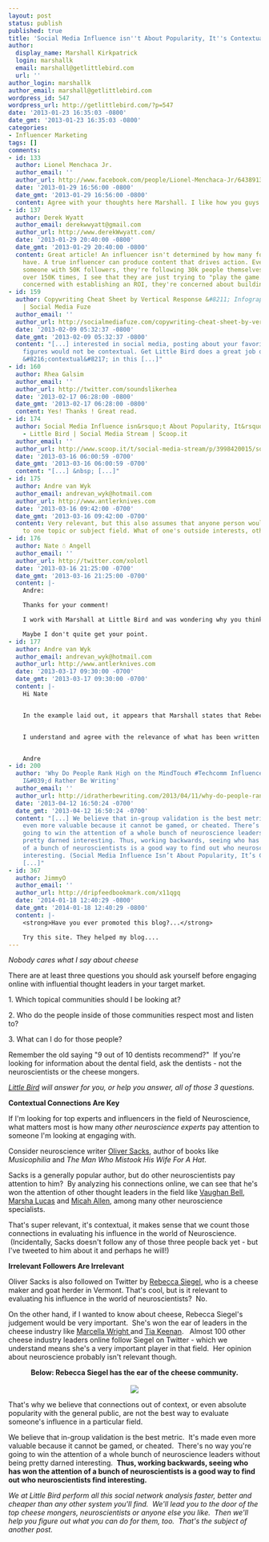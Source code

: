 ```yaml
---
layout: post
status: publish
published: true
title: 'Social Media Influence isn''t About Popularity, It''s Contextual '
author:
  display_name: Marshall Kirkpatrick
  login: marshallk
  email: marshall@getlittlebird.com
  url: ''
author_login: marshallk
author_email: marshall@getlittlebird.com
wordpress_id: 547
wordpress_url: http://getlittlebird.com/?p=547
date: '2013-01-23 16:35:03 -0800'
date_gmt: '2013-01-23 16:35:03 -0800'
categories:
- Influencer Marketing
tags: []
comments:
- id: 133
  author: Lionel Menchaca Jr.
  author_email: ''
  author_url: http://www.facebook.com/people/Lionel-Menchaca-Jr/643891356
  date: '2013-01-29 16:56:00 -0800'
  date_gmt: '2013-01-29 16:56:00 -0800'
  content: Agree with your thoughts here Marshall. I like how you guys think.
- id: 137
  author: Derek Wyatt
  author_email: derekwwyatt@gmail.com
  author_url: http://www.derekWwyatt.com/
  date: '2013-01-29 20:40:00 -0800'
  date_gmt: '2013-01-29 20:40:00 -0800'
  content: Great article! An influencer isn't determined by how many followers they
    have. A true influencer can produce content that drives action. Every time I encounter
    someone with 50K followers, they're following 30k people themselves and have tweeted
    over 150K times, I see that they are just trying to "play the game." They're not
    concerned with establishing an ROI, they're concerned about building vanity metrics.
- id: 159
  author: Copywriting Cheat Sheet by Vertical Response &#8211; Infographic Review
    | Social Media Fuze
  author_email: ''
  author_url: http://socialmediafuze.com/copywriting-cheat-sheet-by-vertical-response-infographic-review/
  date: '2013-02-09 05:32:37 -0800'
  date_gmt: '2013-02-09 05:32:37 -0800'
  content: "[...] interested in social media, posting about your favorite star wars
    figures would not be contextual. Get Little Bird does a great job of explaining
    &#8216;contextual&#8217; in this [...]"
- id: 160
  author: Rhea Galsim
  author_email: ''
  author_url: http://twitter.com/soundslikerhea
  date: '2013-02-17 06:28:00 -0800'
  date_gmt: '2013-02-17 06:28:00 -0800'
  content: Yes! Thanks ! Great read.
- id: 174
  author: Social Media Influence isn&rsquo;t About Popularity, It&rsquo;s Contextual
    - Little Bird | Social Media Stream | Scoop.it
  author_email: ''
  author_url: http://www.scoop.it/t/social-media-stream/p/3998420015/social-media-influence-isn-t-about-popularity-it-s-contextual-little-bird
  date: '2013-03-16 06:00:59 -0700'
  date_gmt: '2013-03-16 06:00:59 -0700'
  content: "[...] &nbsp; [...]"
- id: 175
  author: Andre van Wyk
  author_email: andrevan_wyk@hotmail.com
  author_url: http://www.antlerknives.com
  date: '2013-03-16 09:42:00 -0700'
  date_gmt: '2013-03-16 09:42:00 -0700'
  content: Very relevant, but this also assumes that anyone person would stick solely
    to one topic or subject field. What of one's outside interests, other than vocational.
- id: 176
  author: Nate ☃ Angell
  author_email: ''
  author_url: http://twitter.com/xolotl
  date: '2013-03-16 21:25:00 -0700'
  date_gmt: '2013-03-16 21:25:00 -0700'
  content: |-
    Andre:

    Thanks for your comment!

    I work with Marshall at Little Bird and was wondering why you think Marshall's points here suggest a person would engage in only one topic? A single person might have in-group validation for their position in multiple topical communities.

    Maybe I don't quite get your point.
- id: 177
  author: Andre van Wyk
  author_email: andrevan_wyk@hotmail.com
  author_url: http://www.antlerknives.com
  date: '2013-03-17 09:30:00 -0700'
  date_gmt: '2013-03-17 09:30:00 -0700'
  content: |-
    Hi Nate


    In the example laid out, it appears that Marshall states that Rebecca as being a follower of Oliver is irrelevant within the neuroscience subject. My point is that who is to say that she is irrelevant within this case, for all we know she may be a qualified neuro-scientist turned cheese maker. Or may have an avid interest in neuroscience - and contributes to the subject field in some or other way.


    I understand and agree with the relevance of what has been written here, I am considering the issue of discounting followers based on a broad sweeping assumption.


    Andre
- id: 200
  author: 'Why Do People Rank High on the MindTouch #Techcomm Influencer Report? |
    I&#039;d Rather Be Writing'
  author_email: ''
  author_url: http://idratherbewriting.com/2013/04/11/why-do-people-rank-high-on-the-mindtouch-techcomm-influencer-report/
  date: '2013-04-12 16:50:24 -0700'
  date_gmt: '2013-04-12 16:50:24 -0700'
  content: "[...] We believe that in-group validation is the best metric. It’s made
    even more valuable because it cannot be gamed, or cheated. There’s no way you’re
    going to win the attention of a whole bunch of neuroscience leaders without being
    pretty darned interesting. Thus, working backwards, seeing who has won the attention
    of a bunch of neuroscientists is a good way to find out who neuroscientists find
    interesting. (Social Media Influence Isn’t About Popularity, It’s Contextual)
    [...]"
- id: 367
  author: JimmyO
  author_email: ''
  author_url: http://dripfeedbookmark.com/x11qgq
  date: '2014-01-18 12:40:29 -0800'
  date_gmt: '2014-01-18 12:40:29 -0800'
  content: |-
    <strong>Have you ever promoted this blog?...</strong>

    Try this site. They helped my blog....
---
```

<p><i>Nobody cares what I say about cheese</i></p>
<p>There are at least three questions you should ask yourself before engaging online with influential thought leaders in your target market.</p>
<p>1. Which topical communities should I be looking at?</p>
<p>2. Who do the people inside of those communities respect most and listen to?</p>
<p>3. What can I do for those people?</p>
<p>Remember the old saying "9 out of 10 dentists recommend?"  If you're looking for information about the dental field, ask the dentists - not the neuroscientists or the cheese mongers.</p>
<p><i><a href="http://getlittlebird.com">Little Bird</a> will answer for you, or help you answer, all of those 3 questions.</i></p>
<p><b>Contextual Connections Are Key</b></p>
<p>If I'm looking for top experts and influencers in the field of Neuroscience, what matters most is how many <i>other neuroscience experts</i> pay attention to someone I'm looking at engaging with.</p>
<p>Consider neuroscience writer <a href="http://www.oliversacks.com/">Oliver Sacks</a>, author of books like <i>Musicophilia</i> and <i>The Man Who Mistook His Wife For A Hat</i>.</p>
<p>Sacks is a generally popular author, but do other neuroscientists pay attention to him?  By analyzing his connections online, we can see that he's won the attention of other thought leaders in the field like <a href="https://twitter.com/vaughanbell">Vaughan Bell</a>, <a href="https://twitter.com/DrMarsha">Marsha Lucas</a> and <a href="https://twitter.com/neuroconscience">Micah Allen</a>, among many other neuroscience specialists.</p>
<p>That's super relevant, it's contextual, it makes sense that we count those connections in evaluating his influence in the world of Neuroscience.  (Incidentally, Sacks doesn't follow any of those three people back yet - but I've tweeted to him about it and perhaps he will!)</p>
<p><b>Irrelevant Followers Are Irrelevant</b></p>
<p>Oliver Sacks is also followed on Twitter by <a href="https://twitter.com/hobnob">Rebecca Siegel</a>, who is a cheese maker and goat herder in Vermont. That's cool, but is it relevant to evaluating his influence in the world of neuroscientists?  No.</p>
<p>On the other hand, if I wanted to know about cheese, Rebecca Siegel's judgement would be very important.  She's won the ear of leaders in the cheese industry like <a href="https://twitter.com/cheesemonger">Marcella Wright </a>and <a href="https://twitter.com/kasekaiserina">Tia Keenan</a>.   Almost 100 other cheese industry leaders online follow Siegel on Twitter - which we understand means she's a very important player in that field.  Her opinion about neuroscience probably isn't relevant though.</p>
<p><center><strong>Below: Rebecca Siegel has the ear of the cheese community.</strong></center><br />
<center><img src="http://getlittlebird.com/wp-content/uploads/2013/01/cheesecompare.jpg"></center></p>
<p>That's why we believe that connections out of context, or even absolute popularity with the general public, are not the best way to evaluate someone's influence in a particular field.</p>
<p>We believe that in-group validation is the best metric.  It's made even more valuable because it cannot be gamed, or cheated.  There's no way you're going to win the attention of a whole bunch of neuroscience leaders without being pretty darned interesting.  <b>Thus, working backwards, seeing who has won the attention of a bunch of neuroscientists is a good way to find out who neuroscientists find interesting.</b></p>
<p><i>We at Little Bird perform all this social network analysis faster, better and cheaper than any other system you'll find.  We'll lead you to the door of the top cheese mongers, neuroscientists or anyone else you like.  Then we'll help you figure out what you can do for them, too.  That's the subject of another post.</i></p>
